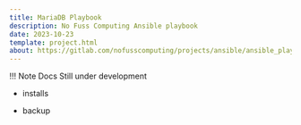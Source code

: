```yaml
---
title: MariaDB Playbook
description: No Fuss Computing Ansible playbook
date: 2023-10-23
template: project.html
about: https://gitlab.com/nofusscomputing/projects/ansible/ansible_playbooks
---
```


!!! Note
    Docs Still under development


- installs

- backup